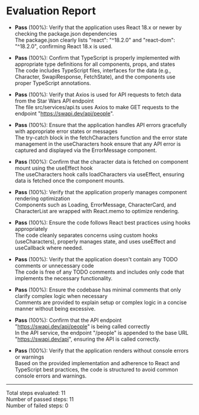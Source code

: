 # Evaluation Report

- **Pass** (100%): Verify that the application uses React 18.x or newer by checking the package.json dependencies  
  The package.json clearly lists "react": "^18.2.0" and "react-dom": "^18.2.0", confirming React 18.x is used.

- **Pass** (100%): Confirm that TypeScript is properly implemented with appropriate type definitions for all components, props, and states  
  The code includes TypeScript files, interfaces for the data (e.g., Character, SwapiResponse, FetchState), and the components use proper TypeScript annotations.

- **Pass** (100%): Verify that Axios is used for API requests to fetch data from the Star Wars API endpoint  
  The file src/services/api.ts uses Axios to make GET requests to the endpoint "https://swapi.dev/api/people".

- **Pass** (100%): Ensure that the application handles API errors gracefully with appropriate error states or messages  
  The try-catch block in the fetchCharacters function and the error state management in the useCharacters hook ensure that any API error is captured and displayed via the ErrorMessage component.

- **Pass** (100%): Confirm that the character data is fetched on component mount using the useEffect hook  
  The useCharacters hook calls loadCharacters via useEffect, ensuring data is fetched once the component mounts.

- **Pass** (100%): Verify that the application properly manages component rendering optimization  
  Components such as Loading, ErrorMessage, CharacterCard, and CharacterList are wrapped with React.memo to optimize rendering.

- **Pass** (100%): Ensure the code follows React best practices using hooks appropriately  
  The code cleanly separates concerns using custom hooks (useCharacters), properly manages state, and uses useEffect and useCallback where needed.

- **Pass** (100%): Verify that the application doesn't contain any TODO comments or unnecessary code  
  The code is free of any TODO comments and includes only code that implements the necessary functionality.

- **Pass** (100%): Ensure the codebase has minimal comments that only clarify complex logic when necessary  
  Comments are provided to explain setup or complex logic in a concise manner without being excessive.

- **Pass** (100%): Confirm that the API endpoint "https://swapi.dev/api/people" is being called correctly  
  In the API service, the endpoint "/people" is appended to the base URL "https://swapi.dev/api", ensuring the API is called correctly.

- **Pass** (100%): Verify that the application renders without console errors or warnings  
  Based on the provided implementation and adherence to React and TypeScript best practices, the code is structured to avoid common console errors and warnings.

---

Total steps evaluated: 11  
Number of passed steps: 11  
Number of failed steps: 0